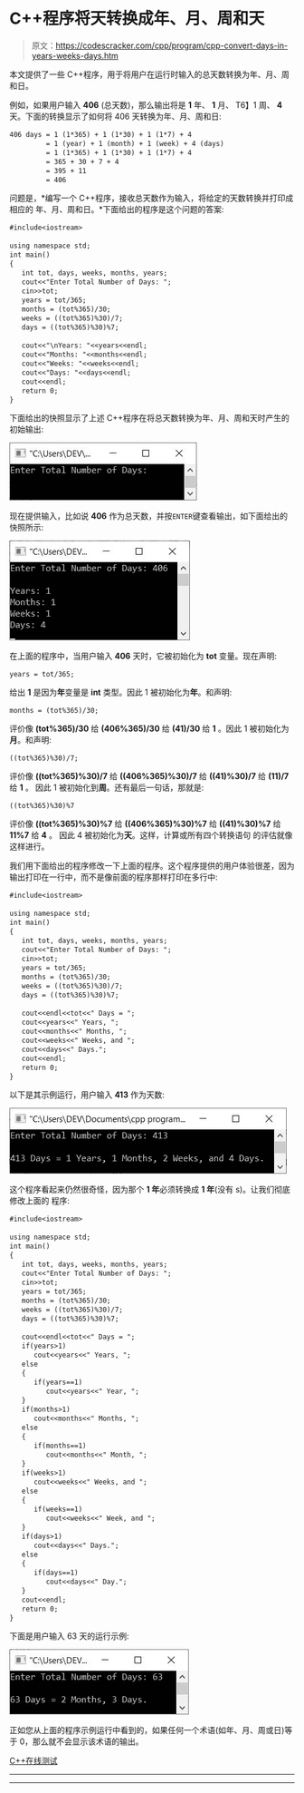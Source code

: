 # C++程序将天转换成年、月、周和天

> 原文：<https://codescracker.com/cpp/program/cpp-convert-days-in-years-weeks-days.htm>

本文提供了一些 C++程序，用于将用户在运行时输入的总天数转换为年、月、周和日。

例如，如果用户输入 **406** (总天数)，那么输出将是 **1** 年、 **1** 月、 T6】1 周、 **4** 天。下面的转换显示了如何将 406 天转换为年、月、周和日:

```
406 days = 1 (1*365) + 1 (1*30) + 1 (1*7) + 4
         = 1 (year) + 1 (month) + 1 (week) + 4 (days)
         = 1 (1*365) + 1 (1*30) + 1 (1*7) + 4
         = 365 + 30 + 7 + 4
         = 395 + 11
         = 406
```

问题是，*编写一个 C++程序，接收总天数作为输入，将给定的天数转换并打印成相应的 年、月、周和日。*下面给出的程序是这个问题的答案:

```
#include<iostream>

using namespace std;
int main()
{
   int tot, days, weeks, months, years;
   cout<<"Enter Total Number of Days: ";
   cin>>tot;
   years = tot/365;
   months = (tot%365)/30;
   weeks = ((tot%365)%30)/7;
   days = ((tot%365)%30)%7;

   cout<<"\nYears: "<<years<<endl;
   cout<<"Months: "<<months<<endl;
   cout<<"Weeks: "<<weeks<<endl;
   cout<<"Days: "<<days<<endl;
   cout<<endl;
   return 0;
}
```

下面给出的快照显示了上述 C++程序在将总天数转换为年、月、周和天时产生的初始输出:

![c++ program convert days into years months weeks days](img/3ae597a8e2dc836dec701b3b5f035ae1.png)

现在提供输入，比如说 **406** 作为总天数，并按`ENTER`键查看输出，如下面给出的 快照所示:

![convert days into years months weeks days c++](img/9ca42b75a1747b941a94882beecbabbd.png)

在上面的程序中，当用户输入 **406** 天时，它被初始化为 **tot** 变量。现在声明:

```
years = tot/365;
```

给出 **1** 是因为**年**变量是 **int** 类型。因此 1 被初始化为**年**。和声明:

```
months = (tot%365)/30;
```

评价像 **(tot%365)/30** 给 **(406%365)/30** 给 **(41)/30** 给 **1** 。因此 1 被初始化为 **月**。和声明:

```
((tot%365)%30)/7;
```

评价像 **((tot%365)%30)/7** 给 **((406%365)%30)/7** 给 **((41)%30)/7** 给 **(11)/7** 给 **1** 。 因此 1 被初始化到**周**。还有最后一句话，那就是:

```
((tot%365)%30)%7
```

评价像 **((tot%365)%30)%7** 给 **((406%365)%30)%7** 给 **((41)%30)%7** 给 **11%7** 给 **4** 。 因此 4 被初始化为**天**。这样，计算或所有四个转换语句 的评估就像这样进行。

我们用下面给出的程序修改一下上面的程序。这个程序提供的用户体验很差，因为输出打印在一行中，而不是像前面的程序那样打印在多行中:

```
#include<iostream>

using namespace std;
int main()
{
   int tot, days, weeks, months, years;
   cout<<"Enter Total Number of Days: ";
   cin>>tot;
   years = tot/365;
   months = (tot%365)/30;
   weeks = ((tot%365)%30)/7;
   days = ((tot%365)%30)%7;

   cout<<endl<<tot<<" Days = ";
   cout<<years<<" Years, ";
   cout<<months<<" Months, ";
   cout<<weeks<<" Weeks, and ";
   cout<<days<<" Days.";
   cout<<endl;
   return 0;
}
```

以下是其示例运行，用户输入 **413** 作为天数:

![convert days into years c++ program](img/dbf0d3dc79a2b453f9ad8b0803c585af.png)

这个程序看起来仍然很奇怪，因为那个 **1 年**必须转换成 **1 年**(没有 s)。让我们彻底修改上面的 程序:

```
#include<iostream>

using namespace std;
int main()
{
   int tot, days, weeks, months, years;
   cout<<"Enter Total Number of Days: ";
   cin>>tot;
   years = tot/365;
   months = (tot%365)/30;
   weeks = ((tot%365)%30)/7;
   days = ((tot%365)%30)%7;

   cout<<endl<<tot<<" Days = ";
   if(years>1)
      cout<<years<<" Years, ";
   else
   {
      if(years==1)
         cout<<years<<" Year, ";
   }
   if(months>1)
      cout<<months<<" Months, ";
   else
   {
      if(months==1)
         cout<<months<<" Month, ";
   }
   if(weeks>1)
      cout<<weeks<<" Weeks, and ";
   else
   {
      if(weeks==1)
         cout<<weeks<<" Week, and ";
   }
   if(days>1)
      cout<<days<<" Days.";
   else
   {
      if(days==1)
         cout<<days<<" Day.";
   }
   cout<<endl;
   return 0;
}
```

下面是用户输入 63 天的运行示例:

![convert days into months c++ program](img/903395a340c2f53f3357efa3d73272ba.png)

正如您从上面的程序示例运行中看到的，如果任何一个术语(如年、月、周或日)等于 0，那么就不会显示该术语的输出。

[C++在线测试](/exam/showtest.php?subid=3)

* * *

* * *